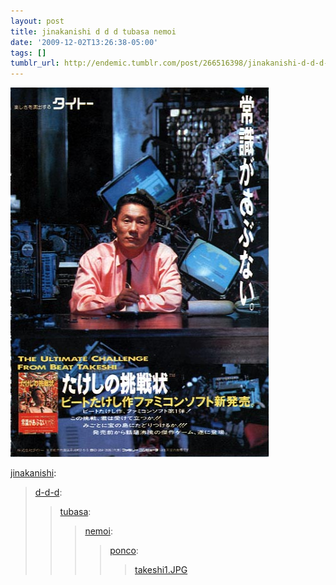 ```yaml
---
layout: post
title: jinakanishi d d d tubasa nemoi
date: '2009-12-02T13:26:38-05:00'
tags: []
tumblr_url: http://endemic.tumblr.com/post/266516398/jinakanishi-d-d-d-tubasa-nemoi
---
```

 ![](/tumblr_files/tumblr_ku0h14hHYa1qa249co1_500.jpg)  

[jinakanishi](http://jinakanishi.tumblr.com/post/266145328/d-d-d-tubasa-nemoi-ponco):

> [d-d-d](http://d-d-d.tumblr.com/post/266142080/tubasa-nemoi-ponco-takeshi1-jpg):
> 
> > [tubasa](http://tubasa.tumblr.com/post/266110655/nemoi-ponco-takeshi1-jpg):
> > 
> > > [nemoi](http://nemoi.tumblr.com/post/266048349/ponco-takeshi1-jpg):
> > > 
> > > > [ponco](http://ponco.tumblr.com/post/265943709/takeshi1-jpg):
> > > > 
> > > > > [takeshi1.JPG](http://www.geocities.co.jp/Playtown-Knight/7865/takeshi1.JPG)
